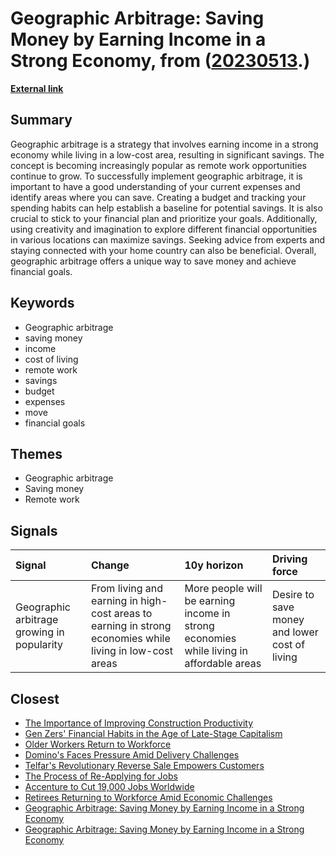 # __Geographic Arbitrage: Saving Money by Earning Income in a Strong Economy__, from ([20230513](https://kghosh.substack.com/p/20230513).)

__[External link](https://www.realsimple.com/work-life/money/saving/geographic-arbitrage?utm_source=substack&utm_medium=email)__



## Summary

Geographic arbitrage is a strategy that involves earning income in a strong economy while living in a low-cost area, resulting in significant savings. The concept is becoming increasingly popular as remote work opportunities continue to grow. To successfully implement geographic arbitrage, it is important to have a good understanding of your current expenses and identify areas where you can save. Creating a budget and tracking your spending habits can help establish a baseline for potential savings. It is also crucial to stick to your financial plan and prioritize your goals. Additionally, using creativity and imagination to explore different financial opportunities in various locations can maximize savings. Seeking advice from experts and staying connected with your home country can also be beneficial. Overall, geographic arbitrage offers a unique way to save money and achieve financial goals.

## Keywords

* Geographic arbitrage
* saving money
* income
* cost of living
* remote work
* savings
* budget
* expenses
* move
* financial goals

## Themes

* Geographic arbitrage
* Saving money
* Remote work

## Signals

| Signal                                     | Change                                                                                                   | 10y horizon                                                                             | Driving force                                 |
|:-------------------------------------------|:---------------------------------------------------------------------------------------------------------|:----------------------------------------------------------------------------------------|:----------------------------------------------|
| Geographic arbitrage growing in popularity | From living and earning in high-cost areas to earning in strong economies while living in low-cost areas | More people will be earning income in strong economies while living in affordable areas | Desire to save money and lower cost of living |

## Closest

* [The Importance of Improving Construction Productivity](68cc2d738ed662aeee3670d8327d7d5f)
* [Gen Zers' Financial Habits in the Age of Late-Stage Capitalism](1b41206075bb58ef4a1bcb8a6d82ffc0)
* [Older Workers Return to Workforce](feb0555f9c54012995fdac8ef2410b8e)
* [Domino's Faces Pressure Amid Delivery Challenges](07091cec2b85e059cd1a0fa65cbcfed4)
* [Telfar's Revolutionary Reverse Sale Empowers Customers](c4e67bccfa2804a74e675f9084b9e724)
* [The Process of Re-Applying for Jobs](3389421f891eacb4a2700199f1d4fd60)
* [Accenture to Cut 19,000 Jobs Worldwide](ca4e056c63caa99162778073ba814ac1)
* [Retirees Returning to Workforce Amid Economic Challenges](2a489a36a1fa238ae4e3d65423f52e92)
* [Geographic Arbitrage: Saving Money by Earning Income in a Strong Economy](1bebd9c22d66a412bc9dc0ff5b4b562e)
* [Geographic Arbitrage: Saving Money by Earning Income in a Strong Economy](1bebd9c22d66a412bc9dc0ff5b4b562e)